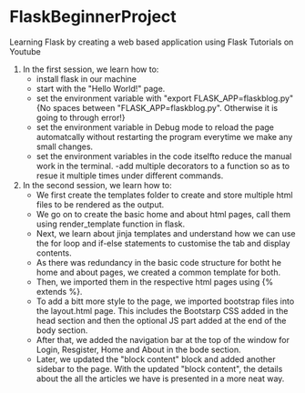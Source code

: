 # FlaskBeginnerProject
Learning Flask by creating a web based application using Flask Tutorials on Youtube


1. In the first session, we learn how to:
    - install flask in our machine
    - start with the "Hello World!" page.
    - set the environment variable with "export FLASK_APP=flaskblog.py" {No spaces between "FLASK_APP=flaskblog.py". Otherwise it is going to through error!}
    - set the environment variable in Debug mode to reload the page automatcally without restarting the program everytime we make any small changes.
    - set the environment variables in the code itselfto reduce the manual work in the terminal.
    -add multiple decorators to a function so as to resue it multiple times under different commands.
2. In the second session, we learn how to:
    - We first create the templates folder to create and store multiple html files to be rendered as the output.
    - We go on to create the basic home and about html pages, call them using render_template function in flask.
    - Next, we learn about jinja templates and understand how we can use the for loop and if-else statements to customise the tab and display contents.
    - As there was redundancy in the basic code structure for  botht he home and about pages, we created a common template for both.
    - Then, we imported them in the respective html pages using {% extends %}.
    - To add a bitt more style to the page, we imported bootstrap files into the layout.html page. This includes the Bootstarp CSS added in the head section and then the optional JS part added at the end of the body section.
    - After that, we added the navigation bar at the top of the window for Login, Resgister, Home and About in the bode section. 
    - Later, we updated the "block content" block and added another sidebar to the page. With the updated "block content", the details about the all the articles we have is presented in a more neat way. 